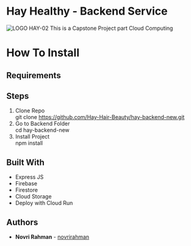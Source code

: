 # Hay Healthy - Backend Service
![LOGO HAY-02](https://github.com/Hay-Hair-Beauty/ML-Repo/assets/101098216/e8ac271b-59aa-4db2-a926-1b94d9800283)
This is a Capstone Project part Cloud Computing 

# How To Install

## Requirements

## Steps
1. Clone Repo <br/>
   git clone https://github.com/Hay-Hair-Beauty/hay-backend-new.git
2. Go to Backend Folder <br/>
   cd hay-backend-new
3. Install Project <br/>
   npm install
## Built With
* Express JS
* Firebase
* Firestore
* Cloud Storage
* Deploy with Cloud Run

## Authors
* **Novri Rahman**  - [novrirahman](https://github.com/studyarrahman)

